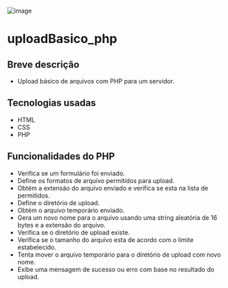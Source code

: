 ![image](https://github.com/Maxdev1017x/uploadBasico_php/assets/117764643/94d526c8-0ce7-47df-a00f-62a20bd577cc)

# uploadBasico_php

## Breve descrição
- Upload básico de arquivos com PHP para um servidor.


## Tecnologias usadas
- HTML
- CSS
- PHP

## Funcionalidades do PHP
- Verifica se um formulário foi enviado.
- Define os formatos de arquivo permitidos para upload.
- Obtém a extensão do arquivo enviado e verifica se esta na lista de permitidos.
- Define o diretório de upload.
- Obtém o arquivo temporário enviado.
- Gera um novo nome para o arquivo usando uma string aleatória de 16 bytes e a extensão do arquivo.
- Verifica se o diretório de upload existe.
- Verifica se o tamanho do arquivo esta de acordo com o limite estabelecido.
- Tenta mover o arquivo temporário para o diretório de upload com novo nome.
- Exibe uma mensagem de sucesso ou erro com base no resultado do upload.
